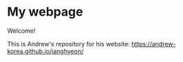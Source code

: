 # My webpage

Welcome!

This is Andrew's repository for his website:
https://andrew-korea.github.io/janghyeon/
